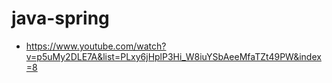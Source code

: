 # java-spring
* https://www.youtube.com/watch?v=p5uMy2DLE7A&list=PLxy6jHplP3Hi_W8iuYSbAeeMfaTZt49PW&index=8
